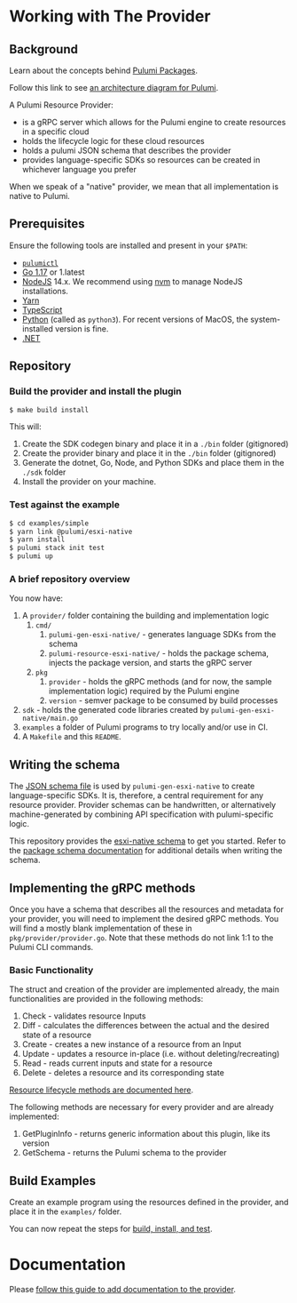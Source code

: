 # Working with The Provider

## Background

Learn about the concepts behind [Pulumi Packages](https://www.pulumi.com/docs/guides/pulumi-packages/#pulumi-packages).

Follow this link to see [an architecture diagram for Pulumi](https://www.pulumi.com/docs/intro/concepts/how-pulumi-works/#how-pulumi-works).

A Pulumi Resource Provider:
- is a gRPC server which allows for the Pulumi engine to create resources in a specific cloud
- holds the lifecycle logic for these cloud resources
- holds a pulumi JSON schema that describes the provider
- provides language-specific SDKs so resources can be created in whichever language you prefer

When we speak of a "native" provider, we mean that all implementation is native to Pulumi.

## Prerequisites

Ensure the following tools are installed and present in your `$PATH`:

* [`pulumictl`](https://github.com/pulumi/pulumictl#installation)
* [Go 1.17](https://golang.org/dl/) or 1.latest
* [NodeJS](https://nodejs.org/en/) 14.x.  We recommend using [nvm](https://github.com/nvm-sh/nvm) to manage NodeJS installations.
* [Yarn](https://yarnpkg.com/)
* [TypeScript](https://www.typescriptlang.org/)
* [Python](https://www.python.org/downloads/) (called as `python3`).  For recent versions of MacOS, the system-installed version is fine.
* [.NET](https://dotnet.microsoft.com/download)

## Repository

### Build the provider and install the plugin

   ```bash
   $ make build install
   ```

This will:

1. Create the SDK codegen binary and place it in a `./bin` folder (gitignored)
2. Create the provider binary and place it in the `./bin` folder (gitignored)
3. Generate the dotnet, Go, Node, and Python SDKs and place them in the `./sdk` folder
4. Install the provider on your machine.

### Test against the example

```bash
$ cd examples/simple
$ yarn link @pulumi/esxi-native
$ yarn install
$ pulumi stack init test
$ pulumi up
```

### A brief repository overview

You now have:

1. A `provider/` folder containing the building and implementation logic
    1. `cmd/`
        1. `pulumi-gen-esxi-native/` - generates language SDKs from the schema
        2. `pulumi-resource-esxi-native/` - holds the package schema, injects the package version, and starts the gRPC server
    2. `pkg`
        1. `provider` - holds the gRPC methods (and for now, the sample implementation logic) required by the Pulumi engine
        2. `version` - semver package to be consumed by build processes
2. `sdk` - holds the generated code libraries created by `pulumi-gen-esxi-native/main.go`
3. `examples` a folder of Pulumi programs to try locally and/or use in CI.
4. A `Makefile` and this `README`.

## Writing the schema

The [JSON schema file](https://www.pulumi.com/docs/guides/pulumi-packages/schema) is used by `pulumi-gen-esxi-native` to create language-specific SDKs.
It is, therefore, a central requirement for any resource provider.
Provider schemas can be handwritten, or alternatively machine-generated by combining API specification with pulumi-specific logic.

This repository provides the [esxi-native schema](./provider/cmd/pulumi-resource-esxi-native/schema.json) to get you started.
Refer to the [package schema documentation](https://www.pulumi.com/docs/guides/pulumi-packages/schema/#pulumi-package-schema) for additional details when writing the schema.

## Implementing the gRPC methods

Once you have a schema that describes all the resources and metadata for your provider, you will need to implement the desired gRPC methods.
You will find a mostly blank implementation of these in `pkg/provider/provider.go`.
Note that these methods do not link 1:1 to the Pulumi CLI commands.

### Basic Functionality

The struct and creation of the provider are implemented already, the main functionalities are provided in the following methods:

1. Check - validates resource Inputs
2. Diff - calculates the differences between the actual and the desired state of a resource
3. Create - creates a new instance of a resource from an Input
4. Update - updates a resource in-place (i.e. without deleting/recreating)
5. Read - reads current inputs and state for a resource
6. Delete - deletes a resource and its corresponding state

[Resource lifecycle methods are documented here](https://pulumi-developer-docs.readthedocs.io/en/stable/providers/implementers-guide.html#custom-resource-lifecycle).

The following methods are necessary for every provider and are already implemented:

1. GetPluginInfo - returns generic information about this plugin, like its version
2. GetSchema - returns the Pulumi schema to the provider

## Build Examples

Create an example program using the resources defined in the provider, and place it in the `examples/` folder.

You can now repeat the steps for [build, install, and test](#test-against-the-example).

# Documentation

Please [follow this guide to add documentation to the provider](https://www.pulumi.com/docs/guides/pulumi-packages/how-to-author/#write-documentation).
